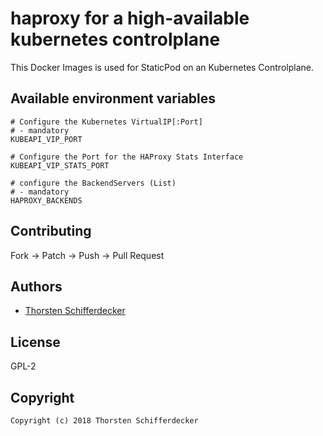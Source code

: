 # haproxy for a high-available kubernetes controlplane

This Docker Images is used for StaticPod on an Kubernetes Controlplane.

## Available environment variables

```
# Configure the Kubernetes VirtualIP[:Port]
# - mandatory
KUBEAPI_VIP_PORT

# Configure the Port for the HAProxy Stats Interface
KUBEAPI_VIP_STATS_PORT 

# configure the BackendServers (List)
# - mandatory
HAPROXY_BACKENDS
```


## Contributing

Fork -> Patch -> Push -> Pull Request


## Authors

* [Thorsten Schifferdecker](https://github.com/curx)


## License

GPL-2


## Copyright

```
Copyright (c) 2018 Thorsten Schifferdecker
```
